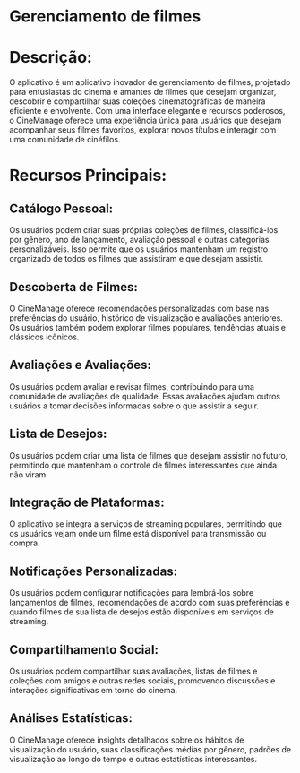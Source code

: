 # Gerenciamento de filmes

# Descrição:
O aplicativo é um aplicativo inovador de gerenciamento de filmes, projetado para entusiastas do cinema e amantes de filmes que desejam organizar, descobrir e compartilhar suas coleções cinematográficas de maneira eficiente e envolvente. Com uma interface elegante e recursos poderosos, o CineManage oferece uma experiência única para usuários que desejam acompanhar seus filmes favoritos, explorar novos títulos e interagir com uma comunidade de cinéfilos.

# Recursos Principais:

## Catálogo Pessoal: 

Os usuários podem criar suas próprias coleções de filmes, classificá-los por gênero, ano de lançamento, avaliação pessoal e outras categorias personalizáveis. Isso permite que os usuários mantenham um registro organizado de todos os filmes que assistiram e que desejam assistir.

## Descoberta de Filmes:

O CineManage oferece recomendações personalizadas com base nas preferências do usuário, histórico de visualização e avaliações anteriores. Os usuários também podem explorar filmes populares, tendências atuais e clássicos icônicos.

## Avaliações e Avaliações:

Os usuários podem avaliar e revisar filmes, contribuindo para uma comunidade de avaliações de qualidade. Essas avaliações ajudam outros usuários a tomar decisões informadas sobre o que assistir a seguir.

## Lista de Desejos:

Os usuários podem criar uma lista de filmes que desejam assistir no futuro, permitindo que mantenham o controle de filmes interessantes que ainda não viram.

## Integração de Plataformas: 

O aplicativo se integra a serviços de streaming populares, permitindo que os usuários vejam onde um filme está disponível para transmissão ou compra.

## Notificações Personalizadas: 

Os usuários podem configurar notificações para lembrá-los sobre lançamentos de filmes, recomendações de acordo com suas preferências e quando filmes de sua lista de desejos estão disponíveis em serviços de streaming.

## Compartilhamento Social:

Os usuários podem compartilhar suas avaliações, listas de filmes e coleções com amigos e outras redes sociais, promovendo discussões e interações significativas em torno do cinema.

## Análises Estatísticas:

O CineManage oferece insights detalhados sobre os hábitos de visualização do usuário, suas classificações médias por gênero, padrões de visualização ao longo do tempo e outras estatísticas interessantes.
